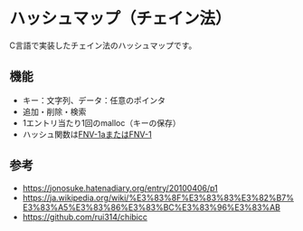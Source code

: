 # ハッシュマップ（チェイン法）
C言語で実装したチェイン法のハッシュマップです。

## 機能
- キー：文字列、データ：任意のポインタ
- 追加・削除・検索
- 1エントリ当たり1回のmalloc（キーの保存）
- ハッシュ関数は[FNV-1aまたはFNV-1](http://www.isthe.com/chongo/tech/comp/fnv/index.html)

## 参考
- https://jonosuke.hatenadiary.org/entry/20100406/p1
- https://ja.wikipedia.org/wiki/%E3%83%8F%E3%83%83%E3%82%B7%E3%83%A5%E3%83%86%E3%83%BC%E3%83%96%E3%83%AB
- https://github.com/rui314/chibicc
